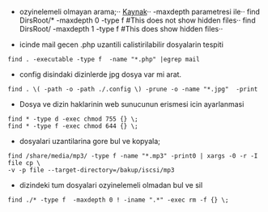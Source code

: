 * ozyinelemeli olmayan arama;··
[Kaynak](http://stackoverflow.com/questions/3925337/find-without-recursion)··
-maxdepth parametresi ile··
find DirsRoot/* -maxdepth 0 -type f #This does not show hidden files··
find DirsRoot/ -maxdepth 1 -type f #This does show hidden files··

* icinde mail gecen .php uzantili calistirilabilir dosyalarin tespiti   
```
find . -executable -type f  -name "*.php" |egrep mail
```

* config disindaki dizinlerde jpg dosya var mi arat.
```
find . \( -path -o -path ./.config \) -prune -o -name "*.jpg"  -print
```

* Dosya ve dizin haklarinin web sunucunun erismesi icin ayarlanmasi
```
find * -type d -exec chmod 755 {} \;
find * -type f -exec chmod 644 {} \;
```
* dosyalari uzantilarina gore bul ve kopyala;
```
find /share/media/mp3/ -type f -name "*.mp3" -print0 | xargs -0 -r -I file cp \
-v -p file --target-directory=/bakup/iscsi/mp3
```
* dizindeki tum dosyalari ozyinelemeli olmadan bul ve sil
```
find ./* -type f  -maxdepth 0 ! -iname ".*" -exec rm -f {} \;
```
